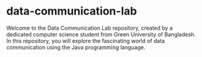 # data-communication-lab
Welcome to the Data Communication Lab repository, created by a dedicated computer science student from Green University of Bangladesh. In this repository, you will explore the fascinating world of data communication using the Java programming language.
